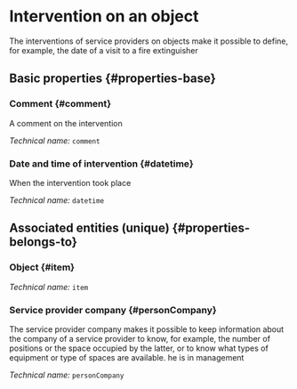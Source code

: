 # Intervention on an object
<!--- THIS FILE IS GENERATED PLEASE DO NOT EDIT IT DIRECTLY --->

The interventions of service providers on objects make it possible to define, for example, the date of a visit to a fire extinguisher

## Basic properties {#properties-base}

### Comment {#comment}

A comment on the intervention

*Technical name:* ```comment```

### Date and time of intervention {#datetime}

When the intervention took place

*Technical name:* ```datetime```


## Associated entities (unique) {#properties-belongs-to}

### Object {#item}



*Technical name:* ```item```

### Service provider company {#personCompany}

The service provider company makes it possible to keep information about the company of a service provider to know, for example, the number of positions or the space occupied by the latter, or to know what types of equipment or type of spaces are available. he is in management

*Technical name:* ```personCompany```





